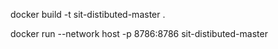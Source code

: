 docker build -t sit-distibuted-master .

docker run --network host -p 8786:8786 sit-distibuted-master